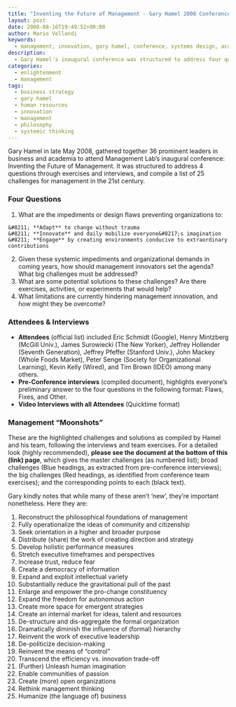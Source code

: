 ```yaml
---
title: "Inventing the Future of Management - Gary Hamel 2008 Conference Summary"
layout: post
date: 2008-08-16T19:49:52+00:00
author: Mario Vellandi
keywords:
  - management, innovation, gary hamel, conference, systems design, academic, leadership, challenge, change, engagement
description:
  - Gary Hamel's inaugural conference was structured to address four questions through exercises and interviews, and compile a list of 25 challenges for management in the 21st century.
categories:
  - enlightenment
  - management
tags:
  - business strategy
  - gary hamel
  - human resources
  - innovation
  - management
  - philosophy
  - systemic thinking
---
```

Gary Hamel in late May 2008, gathered together 36 prominent leaders in business and academia to attend Management Lab&#8217;s inaugural conference: Inventing the Future of Management. It was structured to address 4 questions through exercises and interviews, and compile a list of 25 challenges for management in the 21st century.

### Four Questions

  1. What are the impediments or design flaws preventing organizations to:

    &#8211; **Adapt** to change without trauma
    &#8211; **Innovate** and daily mobilize everyone&#8217;s imagination
    &#8211; **Engage** by creating environments conducive to extraordinary contributions

  2. Given these systemic impediments and organizational demands in coming years, how should management innovators set the agenda? What big challenges must be addressed?
  3. What are some potential solutions to these challenges? Are there exercises, activities, or experiments that would help?
  4. What limitations are currently hindering management innovation, and how might they be overcome?

### Attendees & Interviews

  * **Attendees** (official list) included Eric Schmidt (Google), Henry Mintzberg (McGill Univ.), James Surowiecki (The New Yorker), Jeffrey Hollender (Seventh Generation), Jeffrey Pfeffer (Stanford Univ.), John Mackey (Whole Foods Market), Peter Senge (Society for Organizational Learning), Kevin Kelly (Wired), and Tim Brown (IDEO) among many others.
  * **Pre-Conference interviews** (compiled document), highlights everyone&#8217;s preliminary answer to the four questions in the following format: Flaws, Fixes, and Other.
  * **Video Interviews with all Attendees** (Quicktime format)

### Management &#8220;Moonshots&#8221;

These are the highlighted challenges and solutions as compiled by Hamel and his team, following the interviews and team exercises. For a detailed look (highly recommended), **please see the document at the bottom of this (link) page**, which gives the master challenges (as numbered list); broad challenges (Blue headings, as extracted from pre-conference interviews); the big challenges (Red headings, as identified from conference team exercises); and the corresponding points to each (black text).

Gary kindly notes that while many of these aren&#8217;t &#8216;new&#8217;, they&#8217;re important nonetheless. Here they are:

  1. Reconstruct the philosophical foundations of management
  2. Fully operationalize the ideas of community and citizenship
  3. Seek orientation in a higher and broader purpose
  4. Distribute (share) the work of creating direction and strategy
  5. Develop holistic performance measures
  6. Stretch executive timeframes and perspectives
  7. Increase trust, reduce fear
  8. Create a democracy of information
  9. Expand and exploit intellectual variety
 10. Substantially reduce the gravitational pull of the past
 11. Enlarge and empower the pro-change constituency
 12. Expand the freedom for autonomous action
 13. Create more space for emergent strategies
 14. Create an internal market for ideas, talent and resources
 15. De-structure and dis-aggregate the formal organization
 16. Dramatically diminish the influence of (formal) hierarchy
 17. Reinvent the work of executive leadership
 18. De-politicize decision-making
 19. Reinvent the means of “control”
 20. Transcend the efficiency vs. innovation trade-off
 21. (Further) Unleash human imagination
 22. Enable communities of passion
 23. Create (more) open organizations
 24. Rethink management thinking
 25. Humanize (the language of) business
